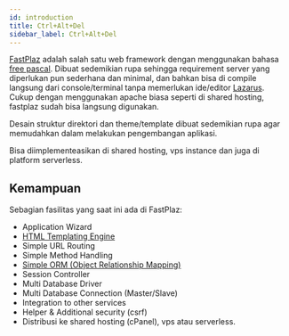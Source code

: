 ```yaml
---
id: introduction
title: Ctrl+Alt+Del
sidebar_label: Ctrl+Alt+Del
---
```


[FastPlaz](https://fastplaz.com) adalah salah satu web framework dengan menggunakan bahasa [free pascal](https://www.freepascal.org/). Dibuat sedemikian rupa sehingga requirement server yang diperlukan pun sederhana dan minimal, dan bahkan bisa di compile langsung dari console/terminal tanpa memerlukan ide/editor [Lazarus](https://www.lazarus-ide.org/). Cukup dengan menggunakan apache biasa seperti di shared hosting, fastplaz sudah bisa langsung digunakan.

Desain struktur direktori dan theme/template dibuat sedemikian rupa agar memudahkan dalam melakukan pengembangan aplikasi.

Bisa diimplementeasikan di shared hosting, vps instance dan juga di platform serverless. 

## Kemampuan

Sebagian fasilitas yang saat ini ada di FastPlaz:

- Application Wizard
- [HTML Templating Engine](/docs/fte)
- Simple URL Routing
- Simple Method Handling
- [Simple ORM (Object Relationship Mapping)](/docs/orm)
- Session Controller
- Multi Database Driver
- Multi Database Connection (Master/Slave)
- Integration to other services
- Helper & Additional security (csrf)
- Distribusi ke shared hosting (cPanel), vps atau serverless.

